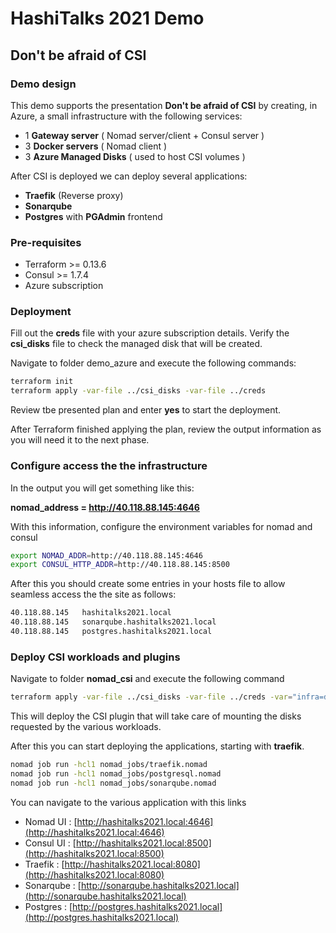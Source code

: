 # HashiTalks 2021 Demo

## Don't be afraid of CSI

### Demo design

This demo supports the presentation **Don't be afraid of CSI** by creating, in Azure, a small infrastructure with the following services:

- 1 **Gateway server** ( Nomad server/client + Consul server )
- 3 **Docker servers** ( Nomad client )
- 3 **Azure Managed Disks** ( used to host CSI volumes )

After CSI is deployed we can deploy several applications:

- **Traefik** (Reverse proxy)
- **Sonarqube**
- **Postgres** with **PGAdmin** frontend

### Pre-requisites

- Terraform >= 0.13.6
- Consul >= 1.7.4
- Azure subscription

### Deployment

Fill out the **creds** file with your azure subscription details.
Verify the **csi_disks** file to check the managed disk that will be created.

Navigate to folder demo_azure and execute the following commands:

```bash
terraform init
terraform apply -var-file ../csi_disks -var-file ../creds
```

Review tbe presented plan and enter **yes** to start the deployment.

After Terraform finished applying the plan, review the output information as you will need it to the next phase.

### Configure access the the infrastructure

In the output you will get something like this:

**nomad_address = http://40.118.88.145:4646**

With this information, configure the environment variables for nomad and consul

```bash
export NOMAD_ADDR=http://40.118.88.145:4646
export CONSUL_HTTP_ADDR=http://40.118.88.145:8500
```

After this you should create some entries in your hosts file to allow seamless access the the site as follows:

```txt
40.118.88.145   hashitalks2021.local
40.118.88.145   sonarqube.hashitalks2021.local
40.118.88.145   postgres.hashitalks2021.local
```

### Deploy CSI workloads and plugins

Navigate to folder **nomad_csi** and execute the following command

```bash
terraform apply -var-file ../csi_disks -var-file ../creds -var="infra=demo_azure"
```

This will deploy the CSI plugin that will take care of mounting the disks requested by the various workloads.

After this you can start deploying the applications, starting with **traefik**.

```bash
nomad job run -hcl1 nomad_jobs/traefik.nomad
nomad job run -hcl1 nomad_jobs/postgresql.nomad
nomad job run -hcl1 nomad_jobs/sonarqube.nomad
```

You can navigate to the various application with this links

- Nomad UI : [http://hashitalks2021.local:4646](http://hashitalks2021.local:4646)
- Consul UI : [http://hashitalks2021.local:8500](http://hashitalks2021.local:8500)
- Traefik : [http://hashitalks2021.local:8080](http://hashitalks2021.local:8080)
- Sonarqube : [http://sonarqube.hashitalks2021.local](http://sonarqube.hashitalks2021.local)
- Postgres : [http://postgres.hashitalks2021.local](http://postgres.hashitalks2021.local)